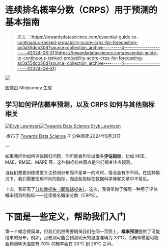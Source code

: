 # 连续排名概率分数（CRPS）用于预测的基本指南

> 原文：[https://towardsdatascience.com/essential-guide-to-continuous-ranked-probability-score-crps-for-forecasting-ac0a55dcb30d?source=collection_archive---------4-----------------------#2024-08-31](https://towardsdatascience.com/essential-guide-to-continuous-ranked-probability-score-crps-for-forecasting-ac0a55dcb30d?source=collection_archive---------4-----------------------#2024-08-31)

![](../Images/e435885a12392409123f076d51ebcb66.png)

图像由 Midjourney 生成

## 学习如何评估概率预测，以及 CRPS 如何与其他指标相关

[](https://eryk-lewinson.medium.com/?source=post_page---byline--ac0a55dcb30d--------------------------------)[![Eryk Lewinson](../Images/56e09e19c0bbfecc582da58761d15078.png)](https://eryk-lewinson.medium.com/?source=post_page---byline--ac0a55dcb30d--------------------------------)[](https://towardsdatascience.com/?source=post_page---byline--ac0a55dcb30d--------------------------------)[![Towards Data Science](../Images/a6ff2676ffcc0c7aad8aaf1d79379785.png)](https://towardsdatascience.com/?source=post_page---byline--ac0a55dcb30d--------------------------------) [Eryk Lewinson](https://eryk-lewinson.medium.com/?source=post_page---byline--ac0a55dcb30d--------------------------------)

·发布于 [Towards Data Science](https://towardsdatascience.com/?source=post_page---byline--ac0a55dcb30d--------------------------------) ·7 分钟阅读·2024年8月31日

--

如果我问你如何评估回归问题，你可能会列举出很多[**评估指标**](https://medium.com/towards-data-science/a-comprehensive-overview-of-regression-evaluation-metrics-6264af0926db)，比如 MSE、MAE、RMSE、MAPE 等。这些指标的共同点是它们都关注点预测。

当我们想要训练模型关注预测分布而不是单一的点时，情况会有所不同。在这种情况下，我们需要使用不同的指标，而这些指标在数据科学博客文章中不常见。

上次，我研究了[分位数损失（即弹球损失）](https://medium.com/towards-data-science/an-introduction-to-quantile-loss-a-k-a-the-pinball-loss-33cccac378a9)。这次，我将带你了解另一种用于评估概率预测的指标——连续排名概率分数（CRPS）。

# 下面是一些定义，帮助我们入门

第一个概念很简单，但我们仍然需要确保我们在同一页面上。**概率预测**提供了可能结果的分布。例如，点预测可能会预测明天的温度准确为 23°C，而概率模型可能会预测明天温度有 70% 的概率会在 20°C 到 25°C 之间。
